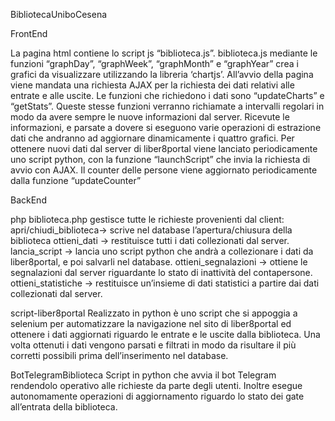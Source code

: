BibliotecaUniboCesena


FrontEnd

La pagina html contiene lo script js “biblioteca.js”.
biblioteca.js mediante le funzioni “graphDay”, “graphWeek”, “graphMonth” e “graphYear” crea i grafici da visualizzare utilizzando la libreria ‘chartjs’.
All’avvio della pagina viene mandata una richiesta AJAX per la richiesta dei dati relativi alle entrate e alle uscite. Le funzioni che richiedono i dati sono “updateCharts” e “getStats”. Queste stesse funzioni verranno richiamate a intervalli regolari in modo da avere sempre le nuove informazioni dal server. Ricevute le informazioni, e parsate a dovere si eseguono varie operazioni di estrazione dati che andranno ad aggiornare dinamicamente i quattro grafici.
Per ottenere nuovi dati dal server di liber8portal viene lanciato periodicamente uno script python, con la funzione “launchScript” che invia la richiesta di avvio con AJAX.
Il counter delle persone viene aggiornato periodicamente dalla funzione “updateCounter”


BackEnd

php
biblioteca.php gestisce tutte le richieste provenienti dal client:
apri/chiudi_biblioteca-> scrive nel database l’apertura/chiusura della biblioteca
ottieni_dati -> restituisce tutti i dati collezionati dal server.
lancia_script -> lancia uno script python che andrà a collezionare i dati da liber8portal, e poi salvarli nel database.
ottieni_segnalazioni -> ottiene le segnalazioni dal server riguardante lo stato di inattività del contapersone.
ottieni_statistiche -> restituisce un’insieme di dati statistici a partire dai dati collezionati dal server.

script-liber8portal
Realizzato in python è uno script che si appoggia a selenium per automatizzare la navigazione nel sito di liber8portal ed ottenere i dati aggiornati riguardo le entrate e le uscite dalla biblioteca. Una volta ottenuti i dati vengono parsati e filtrati in modo da risultare il più corretti possibili prima dell’inserimento nel database.

BotTelegramBiblioteca
Script in python che avvia il bot Telegram rendendolo operativo alle richieste da parte degli utenti. Inoltre esegue autonomamente operazioni di aggiornamento riguardo lo stato dei gate all’entrata della biblioteca.
